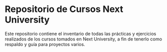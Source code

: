 # Repositorio de Cursos Next University
Este repositorio contiene el inventario de todas las prácticas y ejercicios realizados de los cursos tomados
en Next University, a fin de tenerlo como respaldo y guía para proyectos varios.
